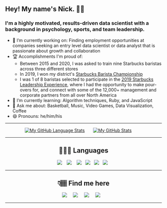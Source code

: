 ## Hey! My name's Nick. ✌🏽

### I'm a highly motivated, results-driven data scientist with a background in psychology, sports, and team leadership.

- 🔭 I’m currently working on: Finding employment opportunities at companies seeking an entry level data scientist or data analyst that is passionate about growth and collaboration
- 🏆 Accomplishments I'm proud of:
  -  Between 2015 and 2020, I was asked to train nine Starbucks baristas across three different stores
  -  In 2019, I won my district's [Starbucks Barista Championship](https://www.youtube.com/watch?v=fYMMnYHdEFA)
  -  I was 1 of 8 baristas selected to participate in the [2019 Starbucks Leadership Experience](https://stories.starbucks.com/stories/2019/12000-starbucks-partners-gather-in-chicago-for-transformative-leadership-experience/), where I had the opportunity to make pour-overs for, and connect with some of the 12,000+ management and corporate partners from all over North America
- 🧠 I’m currently learning: Algorithm techniques, Ruby, and JavaScript
- 💬 Ask me about: Basketball, Music, Video Games, Data Visualization, Coffee
- 😄 Pronouns: he/him/his

<hr>

&nbsp;&nbsp;&nbsp;&nbsp;&nbsp;&nbsp;&nbsp;&nbsp;&nbsp;&nbsp;&nbsp;&nbsp;&nbsp;&nbsp;&nbsp;
<span align="center">
[![My GitHub Language Stats](https://github-readme-stats.vercel.app/api/top-langs/?username=npardue&count_private=true&langs_count=5&theme=shades-of-purple&hide=jupyter%20notebook)]()
&nbsp;&nbsp;&nbsp;&nbsp;&nbsp;
[![My GitHub Stats](https://github-readme-stats.vercel.app/api?username=npardue&count_private=true&theme=shades-of-purple&showicons=true)]()
 </span>


<hr>


<h2 align="center">👨🏽‍💻 Languages</h2>
<p align="center">
  <img src="https://img.shields.io/badge/Python-3776AB?style=for-the-badge&logo=python&logoColor=white" />&nbsp;&nbsp;&nbsp;
  <img src="https://img.shields.io/badge/scikit_learn-F7931E?style=for-the-badge&logo=scikit-learn&logoColor=black" />&nbsp;&nbsp;&nbsp;
  <img src="https://img.shields.io/badge/Tableau-E97627?style=for-the-badge&logo=tableau&logoColor=white" />&nbsp;&nbsp;
  <img src="https://img.shields.io/badge/Ruby-CC342D?style=for-the-badge&logo=ruby&logoColor=white" />&nbsp;&nbsp;
  <img src="https://img.shields.io/badge/Ruby_on_Rails-CC0000?style=for-the-badge&logo=ruby-on-rails&logoColor=white" />&nbsp;&nbsp;
  <img src="https://img.shields.io/badge/MySQL-4479A1?style=for-the-badge&logo=mysql&logoColor=white" />&nbsp;&nbsp;
  
 <hr>

<h2  align="center">👇🏽 Find me here</h2>
<p align="center">
  <a target="_blank"href="https://www.linkedin.com/in/npardue/"><img src="https://img.shields.io/badge/linkedin-%230077B5.svg?&style=for-the-badge&logo=linkedin&logoColor=white" /></a>&nbsp;&nbsp;&nbsp;&nbsp;
  <a href="mailto:nickpardue@gmail.com"><img src="https://img.shields.io/badge/gmail-%23D14836.svg?&style=for-the-badge&logo=gmail&logoColor=white" /></a>&nbsp;&nbsp;&nbsp;&nbsp;
  <a target="_blank"href="https://www.twitter.com/nickpardue/"><img src="https://img.shields.io/badge/twitter-1DA1F2?style=for-the-badge&logo=twitter&logoColor=white" /></a>&nbsp;&nbsp;&nbsp;&nbsp;
  <a target="_blank"href="https://discordapp.com/users/Ncck 🤙🏽#0824/"><img src="https://img.shields.io/badge/discord-5865F2?style=for-the-badge&logo=discord&logoColor=white" /></a>&nbsp;&nbsp;&nbsp;&nbsp;
</p>

<hr>


<!--
**npardue/npardue** is a ✨ _special_ ✨ repository because its `README.md` (this file) appears on your GitHub profile.

[![Top Langs](https://github-readme-stats.vercel.app/api/top-langs/?username=npardue&layout=compact&theme=shades-of-purple&langs_count=5)](https://github.com/anuraghazra/github-readme-stats)

Here are some ideas to get you started:

- 🔭 I’m currently working on ...
- 🌱 I’m currently learning ...
- 👯 I’m looking to collaborate on ...
- 🤔 I’m looking for help with ...
- 💬 Ask me about ...
- 📫 How to reach me: ...
- 😄 Pronouns: ...
- ⚡ Fun fact: ...
-->
